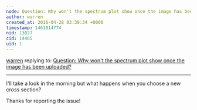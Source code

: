 ```yaml
---
node: Question: Why won't the spectrum plot show once the image has been uploaded?
author: warren
created_at: 2016-04-28 03:39:34 +0000
timestamp: 1461814774
nid: 13027
cid: 14465
uid: 1
---
```




[warren](../profile/warren) replying to: [Question: Why won't the spectrum plot show once the image has been uploaded?](../notes/litar/04-25-2016/question-why-won-t-the-spectrum-plot-show-once-the-image-has-been-uploaded)

----
I'll take a look in the morning but what happens when you choose a new cross section?

Thanks for reporting the issue!